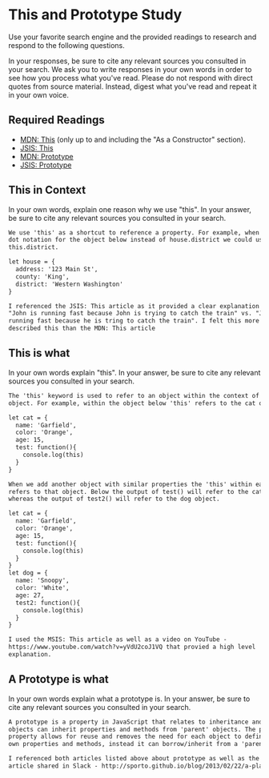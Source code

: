 # This and Prototype Study

Use your favorite search engine and the provided readings to research and
respond to the following questions.

In your responses, be sure to cite any relevant sources you consulted in your
search. We ask you to write responses in your own words in order to see how you
process what you've read. Please do not respond with direct quotes from source
material. Instead, digest what you've read and repeat it in your own voice.

## Required Readings

-   [MDN: This](https://developer.mozilla.org/en-US/docs/Web/JavaScript/Reference/Operators/this)
(only up to and including the "As a Constructor" section).
-   [JSIS: This](http://javascriptissexy.com/understand-javascripts-this-with-clarity-and-master-it/)
-   [MDN: Prototype](https://developer.mozilla.org/en-US/docs/Learn/JavaScript/Objects/Object_prototypes)
-   [JSIS: Prototype](http://javascriptissexy.com/javascript-prototype-in-plain-detailed-language/)

## This in Context

In your own words, explain one reason why we use "this". In your answer, be
sure to cite any relevant sources you consulted in your search.

```md
We use 'this' as a shortcut to reference a property. For example, when using
dot notation for the object below instead of house.district we could use
this.district.

let house = {
  address: '123 Main St',
  county: 'King',
  district: 'Western Washington'
}

I referenced the JSIS: This article as it provided a clear explanation using the
"John is running fast because John is trying to catch the train" vs. "John is
running fast because he is tring to catch the train". I felt this more clearly
described this than the MDN: This article
```

## This is what

In your own words explain "this".  In your answer, be
sure to cite any relevant sources you consulted in your search.

```md
The 'this' keyword is used to refer to an object within the context of the
object. For example, within the object below 'this' refers to the cat object.

let cat = {
  name: 'Garfield',
  color: 'Orange',
  age: 15,
  test: function(){
    console.log(this)
  }
}

When we add another object with similar properties the 'this' within each object
refers to that object. Below the output of test() will refer to the cat object
whereas the output of test2() will refer to the dog object.

let cat = {
  name: 'Garfield',
  color: 'Orange',
  age: 15,
  test: function(){
    console.log(this)
  }
}
let dog = {
  name: 'Snoopy',
  color: 'White',
  age: 27,
  test2: function(){
    console.log(this)
  }
}

I used the MSIS: This article as well as a video on YouTube -
https://www.youtube.com/watch?v=yVdU2coJ1VQ that provied a high level
explanation.
```

## A Prototype is what

In your own words explain what a prototype is.  In your answer, be
sure to cite any relevant sources you consulted in your search.

```md
A prototype is a property in JavaScript that relates to inheritance and how
objects can inherit properties and methods from 'parent' objects. The prototype
property allows for reuse and removes the need for each object to define its
own properties and methods, instead it can borrow/inherit from a 'parent'.

I referenced both articles listed above about prototype as well as the
article shared in Slack - http://sporto.github.io/blog/2013/02/22/a-plain-english-guide-to-javascript-prototypes/
```
